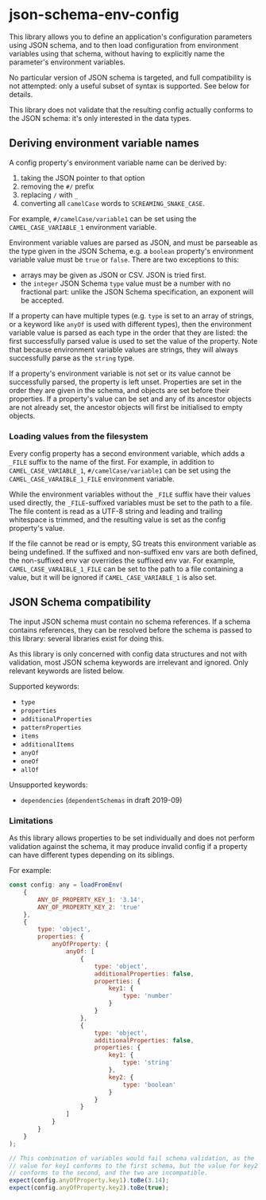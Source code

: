 json-schema-env-config
======================

This library allows you to define an application's configuration parameters
using JSON schema, and to then load configuration from environment variables
using that schema, without having to explicitly name the parameter's environment
variables.

No particular version of JSON schema is targeted, and full compatibility is not
attempted: only a useful subset of syntax is supported. See below for
details.

This library does not validate that the resulting config actually conforms to
the JSON schema: it's only interested in the data types.

## Deriving environment variable names

A config property's environment variable name can be derived by:

1. taking the JSON pointer to that option
2. removing the `#/` prefix
3. replacing `/` with `_`
4. converting all `camelCase` words to `SCREAMING_SNAKE_CASE`.

For example, `#/camelCase/variable1` can be set using the
`CAMEL_CASE_VARIABLE_1` environment variable.

Environment variable values are parsed as JSON, and must be parseable as the
type given in the JSON Schema, e.g. a `boolean` property's environment variable
value must be `true` or `false`. There are two exceptions to this:

* arrays may be given as JSON or CSV. JSON is tried first.
* the `integer` JSON Schema `type` value must be a number with no fractional
  part: unlike the JSON Schema specification, an exponent will be accepted.

If a property can have multiple types (e.g. `type` is set to an array of
strings, or a keyword like `anyOf` is used with different types), then the
environment variable value is parsed as each type in the order that they are
listed: the first successfully parsed value is used to set the value of the
property. Note that because environment variable values are strings, they will
always successfully parse as the `string` type.

If a property's environment variable is not set or its value cannot be
successfully parsed, the property is left unset. Properties are set in the order
they are given in the schema, and objects are set before their properties. If
a property's value can be set and any of its ancestor objects are not already
set, the ancestor objects will first be initialised to empty objects.

### Loading values from the filesystem

Every config property has a second environment variable, which adds a `_FILE`
suffix to the name of the first. For example, in addition to
`CAMEL_CASE_VARIABLE_1`, `#/camelCase/variable1` can be set using the
`CAMEL_CASE_VARAIBLE_1_FILE` environment variable.

While the environment variables without the `_FILE` suffix have their values
used directly, the `_FILE`-suffixed variables must be set to the path to a file.
The file content is read as a UTF-8 string and leading and trailing whitespace
is trimmed, and the resulting value is set as the config property's value.

If the file cannot be read or is empty, SG treats this environment variable as
being undefined. If the suffixed and non-suffixed env vars are both defined, the
non-suffixed env var overrides the suffixed env var. For example,
`CAMEL_CASE_VARAIBLE_1_FILE` can be set to the path to a file containing a
value, but it will be ignored if `CAMEL_CASE_VARIABLE_1` is also set.

## JSON Schema compatibility

The input JSON schema must contain no schema references. If a schema contains
references, they can be resolved before the schema is passed to this library:
several libraries exist for doing this.

As this library is only concerned with config data structures and not with
validation, most JSON schema keywords are irrelevant and ignored. Only relevant
keywords are listed below.

Supported keywords:

* `type`
* `properties`
* `additionalProperties`
* `patternProperties`
* `items`
* `additionalItems`
* `anyOf`
* `oneOf`
* `allOf`

Unsupported keywords:

* `dependencies` (`dependentSchemas` in draft 2019-09)

### Limitations

As this library allows properties to be set individually and does not perform
validation against the schema, it may produce invalid config if a property can
have different types depending on its siblings.

For example:

```js
const config: any = loadFromEnv(
    {
        ANY_OF_PROPERTY_KEY_1: '3.14',
        ANY_OF_PROPERTY_KEY_2: 'true'
    },
    {
        type: 'object',
        properties: {
            anyOfProperty: {
                anyOf: [
                    {
                        type: 'object',
                        additionalProperties: false,
                        properties: {
                            key1: {
                                type: 'number'
                            }
                        }
                    },
                    {
                        type: 'object',
                        additionalProperties: false,
                        properties: {
                            key1: {
                                type: 'string'
                            },
                            key2: {
                                type: 'boolean'
                            }
                        }
                    }
                ]
            }
        }
    }
);

// This combination of variables would fail schema validation, as the
// value for key1 conforms to the first schema, but the value for key2
// conforms to the second, and the two are incompatible.
expect(config.anyOfProperty.key1).toBe(3.14);
expect(config.anyOfProperty.key2).toBe(true);
```
